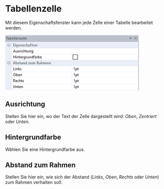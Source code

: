 # Tabellenzelle

Mit diesem Eigenschaftsfenster kann jede Zelle einer Tabelle bearbeitet werden.

![Image](img/image79.png)

## Ausrichtung

Stellen Sie hier ein, wo der Text der Zelle dargestellt wird: *Oben*, *Zentriert* oder *Unten*.

## Hintergrundfarbe

Wählen Sie eine Hintergrundfarbe aus.

## Abstand zum Rahmen

Stellen Sie hier ein, wie sich der Abstand (*Links*, *Oben*, *Rechts* oder *Unten*) zum Rahmen verhalten soll.